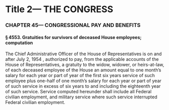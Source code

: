 
# Title 2— THE CONGRESS
### CHAPTER 45— CONGRESSIONAL PAY AND BENEFITS
#### § 4553. Gratuities for survivors of deceased House employees; computation

The Chief Administrative Officer of the House of Representatives is on and after July 2, 1954 , authorized to pay, from the applicable accounts of the House of Representatives, a gratuity to the widow, widower, or heirs-at-law, of each deceased employee of the House an amount equal to one month’s salary for each year or part of year of the first six years service of such employee plus one-half of one month’s salary for each year or part of year of such service in excess of six years to and including the eighteenth year of such service. Service computed hereunder shall include all Federal civilian employment, and military service where such service interrupted Federal civilian employment.
